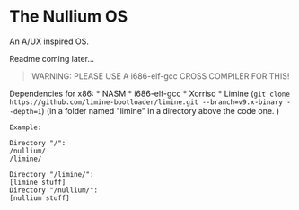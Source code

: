 # The Nullium OS

An A/UX inspired OS.

Readme coming later...

> WARNING: PLEASE USE A i686-elf-gcc CROSS COMPILER FOR THIS!

Dependencies for x86:
    * NASM
    * i686-elf-gcc
    * Xorriso
    * Limine (`git clone https://github.com/limine-bootloader/limine.git --branch=v9.x-binary --depth=1`) (in a folder named "limine" in a directory above the code one. )
```
Example: 

Directory "/":
/nullium/
/limine/

Directory "/limine/":
[limine stuff]
Directory "/nullium/":
[nullium stuff]
```